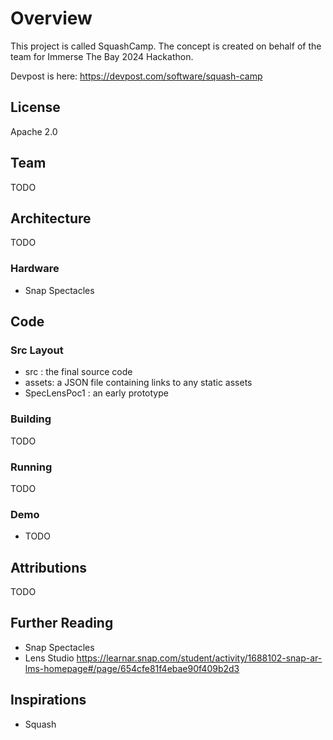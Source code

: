 # Overview

This project is called SquashCamp.  The concept is created on behalf of the team for Immerse The Bay 2024 Hackathon.

Devpost is here: https://devpost.com/software/squash-camp

## License

Apache 2.0

## Team

TODO

## Architecture

TODO

### Hardware

- Snap Spectacles

## Code

### Src Layout

- src : the final source code
- assets: a JSON file containing links to any static assets
- SpecLensPoc1 : an early prototype

### Building

TODO

### Running

TODO

### Demo

- TODO

## Attributions

TODO

## Further Reading

- Snap Spectacles
- Lens Studio https://learnar.snap.com/student/activity/1688102-snap-ar-lms-homepage#/page/654cfe81f4ebae90f409b2d3


## Inspirations

- Squash
